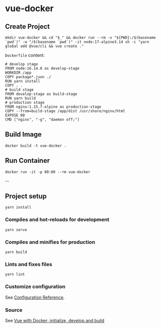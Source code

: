 # vue-docker

## Create Project

```
mkdir vue-docker && cd "$_" && docker run --rm -v "${PWD}:/$(basename `pwd`)" -w "/$(basename `pwd`)" -it node:17-alpine3.14 sh -c "yarn global add @vue/cli && vue create ."
```

`Dockerfile` content:

```
# develop stage
FROM node:16.14.0 as develop-stage
WORKDIR /app
COPY package*.json ./
RUN yarn install
COPY . .
# build stage
FROM develop-stage as build-stage
RUN yarn build
# production stage
FROM nginx:1.15.7-alpine as production-stage
COPY --from=build-stage /app/dist /usr/share/nginx/html
EXPOSE 80
CMD ["nginx", "-g", "daemon off;"]
```

## Build Image

```
docker build -t vue-docker .
```

## Run Container

```
docker run -it -p 80:80 --rm vue-docker
```

--

## Project setup

```
yarn install
```

### Compiles and hot-reloads for development

```
yarn serve
```

### Compiles and minifies for production

```
yarn build
```

### Lints and fixes files

```
yarn lint
```

### Customize configuration

See [Configuration Reference](https://cli.vuejs.org/config/).

### Source

See [Vue with Docker; initialize, develop and build](https://medium.com/@jwdobken/vue-with-docker-initialize-develop-and-build-51fad21ad5e6)
